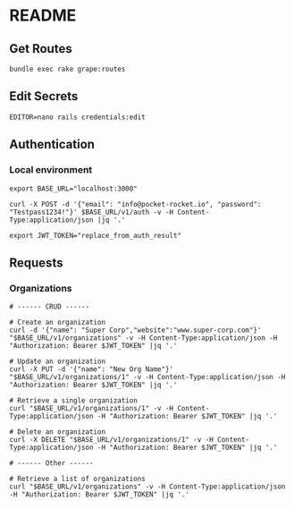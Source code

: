 # README

## Get Routes

`bundle exec rake grape:routes`

## Edit Secrets

`EDITOR=nano rails credentials:edit`

## Authentication

### Local environment

```
export BASE_URL="localhost:3000"

curl -X POST -d '{"email": "info@pocket-rocket.io", "password": "Testpass1234!"}' $BASE_URL/v1/auth -v -H Content-Type:application/json |jq '.'

export JWT_TOKEN="replace_from_auth_result"
```

## Requests

### Organizations
```
# ------ CRUD ------

# Create an organization
curl -d '{"name": "Super Corp","website":"www.super-corp.com"}' "$BASE_URL/v1/organizations" -v -H Content-Type:application/json -H "Authorization: Bearer $JWT_TOKEN" |jq '.'

# Update an organization
curl -X PUT -d '{"name": "New Org Name"}' "$BASE_URL/v1/organizations/1" -v -H Content-Type:application/json -H "Authorization: Bearer $JWT_TOKEN" |jq '.'

# Retrieve a single organization
curl "$BASE_URL/v1/organizations/1" -v -H Content-Type:application/json -H "Authorization: Bearer $JWT_TOKEN" |jq '.'

# Delete an organization
curl -X DELETE "$BASE_URL/v1/organizations/1" -v -H Content-Type:application/json -H "Authorization: Bearer $JWT_TOKEN" |jq '.'

# ------ Other ------

# Retrieve a list of organizations
curl "$BASE_URL/v1/organizations" -v -H Content-Type:application/json -H "Authorization: Bearer $JWT_TOKEN" |jq '.'
```
